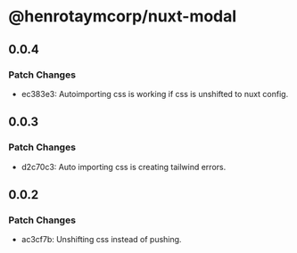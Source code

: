 # @henrotaymcorp/nuxt-modal

## 0.0.4

### Patch Changes

- ec383e3: Autoimporting css is working if css is unshifted to nuxt config.

## 0.0.3

### Patch Changes

- d2c70c3: Auto importing css is creating tailwind errors.

## 0.0.2

### Patch Changes

- ac3cf7b: Unshifting css instead of pushing.

